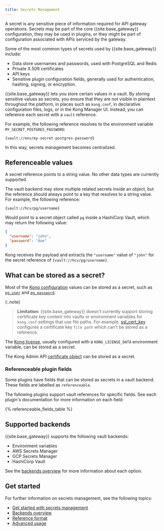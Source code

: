 ```yaml
---
title: Secrets Management
---
```


A secret is any sensitive piece of information required for API gateway
operations. Secrets may be part of the core {{site.base_gateway}} configuration,
they may be used in plugins, or they might be part of configuration associated
with APIs serviced by the gateway.

Some of the most common types of secrets used by {{site.base_gateway}} include:

* Data store usernames and passwords, used with PostgreSQL and Redis
* Private X.509 certificates
* API keys
* Sensitive plugin configuration fields, generally used for authentication,
  hashing, signing, or encryption.

{{site.base_gateway}} lets you store certain values in a vault.
By storing sensitive values as secrets, you ensure that they are not
visible in plaintext throughout the platform, in places such as `kong.conf`,
in declarative configuration files, logs, or in the Kong Manager UI. Instead,
you can reference each secret with a `vault` reference.

For example, the following reference resolves to the environment variable `MY_SECRET_POSTGRES_PASSWORD`:

```
{vault://env/my-secret-postgres-password}
```

In this way, secrets management becomes centralized.

## Referenceable values

A secret reference points to a string value. No other data types are currently supported.

The vault backend may store multiple related secrets inside an object, but the reference
should always point to a key that resolves to a string value. For example, the following reference:

```
{vault://hcv/pg/username}
```

Would point to a secret object called `pg` inside a HashiCorp Vault, which may return the following value:

```json
{
  "username": "john",
  "password": "doe"
}
```

<!-- vale off -->
Kong receives the payload and extracts the `"username"` value of `"john"` for the secret reference of
`{vault://hcv/pg/username}`.
<!-- vale on -->

## What can be stored as a secret?

Most of the [Kong configuration](/gateway/{{page.kong_version}}/reference/configuration/) values
can be stored as a secret, such as [`pg_user`](/gateway/{{page.kong_version}}/reference/configuration/#postgres-settings) and
[`pg_password`](/gateway/{{page.kong_version}}/reference/configuration/#postgres-settings).

{:.note}
> **Limitation:** {{site.base_gateway}} doesn't currently support storing certificate key content into vaults or environment variables for `kong.conf` settings that use file paths. For example, [ssl_cert_key](/gateway/{{page.kong_version}}/reference/configuration/#ssl_cert_key) configures a certificate key `file path` which can't be stored as a reference.

The [Kong license](/gateway/{{page.kong_version}}/licenses/), usually configured with
a `KONG_LICENSE_DATA` environment variable, can be stored as a secret.

The Kong Admin API [certificate object](/gateway/{{page.kong_version}}/admin-api/#certificate-object)
can be stored as a secret.

### Referenceable plugin fields

Some plugins have fields that can be stored as secrets in a
vault backend. These fields are labelled as `referenceable`. 

The following plugins support vault references for specific fields. 
See each plugin's documentation for more information on each field:

{% referenceable_fields_table %}

## Supported backends

{{site.base_gateway}} supports the following vault backends:
* Environment variables
* AWS Secrets Manager
* GCP Secrets Manager
* HashiCorp Vault

See the [backends overview](/gateway/{{page.kong_version}}/kong-enterprise/secrets-management/backends/)
for more information about each option.

## Get started

For further information on secrets management, see the following topics:
* [Get started with secrets management](/gateway/{{page.kong_version}}/kong-enterprise/secrets-management/getting-started/)
* [Backends overview](/gateway/{{page.kong_version}}/kong-enterprise/secrets-management/backends/)
* [Reference format](/gateway/{{page.kong_version}}/kong-enterprise/secrets-management/reference-format/)
* [Advanced usage](/gateway/{{page.kong_version}}/kong-enterprise/secrets-management/advanced-usage/)
